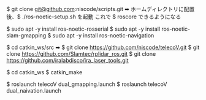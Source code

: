$ git clone git@github.com:niscode/scripts.git
	➡   ホームディレクトリに配置後、$ ./ros-noetic-setup.sh を起動
	    これで $ roscore できるようになる

$ sudo apt -y install ros-noetic-rosserial
$ sudo apt -y install ros-noetic-slam-gmapping 
$ sudo apt -y install ros-noetic-navigation

$ cd catkin_ws/src
➡  $ git clone https://github.com/niscode/telecoV.git
   $ git clone https://github.com/Slamtec/rplidar_ros.git
   $ git clone https://github.com/iralabdisco/ira_laser_tools.git

$ cd catkin_ws
$ catkin_make

$ roslaunch telecoV dual_gmapping.launch
$ roslaunch telecoV dual_naivation.launch
